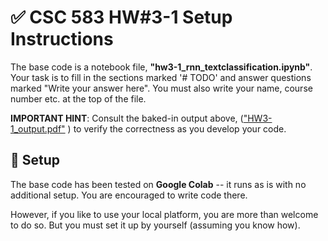 # :white_check_mark: CSC 583 HW#3-1 Setup Instructions

The base code is a notebook file, **"hw3-1_rnn_textclassification.ipynb"**.  Your task is to fill in the sections marked '# TODO' and answer questions marked "Write your answer here".  You must also write your name, course number etc. at the top of the file.

**IMPORTANT HINT**: Consult the baked-in output above, (["HW3-1_output.pdf"](https://drive.google.com/file/d/1GHXvdWw1oO5r77HqXy1SLosnIYGmGIWm/view?usp=drive_link) ) to verify the correctness as you develop your code.

## :rocket: Setup

The base code has been tested on **Google Colab** -- it runs as is with no additional setup.  You are encouraged to write code there.  

However, if you like to use your local platform, you are more than welcome to do so.  But you must set it up by yourself (assuming you know how).  

